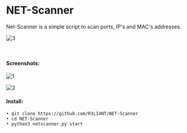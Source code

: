 # NET-Scanner
Net-Scanner is a simple script to scan ports, IP's and MAC's addresses.

![3](https://user-images.githubusercontent.com/75953873/143799545-91d912df-705d-4f7c-8bcc-9a80395bcc57.png)

</br>

#### Screenshots:

![1](https://user-images.githubusercontent.com/75953873/143799783-84f6c571-3328-4fb9-8f37-795e65008e28.png)

![2](https://user-images.githubusercontent.com/75953873/143799814-35b5396c-e211-4d5d-9ace-0a5716042994.png)


#### Install:

```
• git clone https://github.com/R3LI4NT/NET-Scanner
• cd NET-Scanner
• python3 netscanner.py start
```
